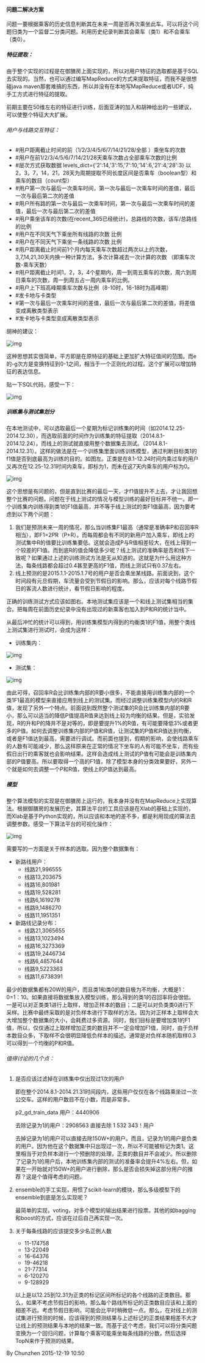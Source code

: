 #### 问题二解决方案
问题一要根据乘客的历史信息判断其在未来一周是否再次乘坐此车。可以将这个问题归类为一个监督二分类问题。利用历史纪录判断其会乘车（类1）和不会乘车（类0）。
##### 特征提取：
由于整个实现的过程是在御膳房上面实现的，所以对用户特征的选取都是基于SQL去实现的。当然，也可以通过编写MapReduce的方式来提取特征，而我不是很想碰java maven那套难搞的东西，所以并没有在本地写MapReduce或者UDF，纯手工方式进行特征的提取。

前期主要在50维左右的特征进行训练，后面亚涛的加入和胡神给出的一些建议，可以使整个特征大大扩展。
###### 用户与线路交互特征：
* #用户距离截止时间的前（1/2/3/4/5/6/7/14/21/28/全部 ）乘坐车的次数
* #用户在前1/2/3/4/5/6/7/14/21/28天乘车次数占全部乘车次数的比例
* #层次方式获取数据 levels_dict={'2':14,'3':15,'7':10,'14':6,'21':4,'28':3} 以2，3，7，14，21，28天为周期提取不同长度区间是否乘车（boolean型）和乘车的数目（count型）
* #用户第一次与最后一次乘车时间，第一次与最后一次乘车时间的差值，最后一次与最后第二次的差值
* #用户所有路的第一次与最后一次乘车时间，第一次与最后一次乘车时间的差值，最后一次与最后第二次的差值
* #用户乘坐该车的次数(在recent_365已经统计)，总路线的次数，该车/总路线的比例
* #用户在不同天气下乘坐所有线路的次数 比例
* #用户在不同天气下乘坐一条线路的次数 比例
* #用户距离截止时间前1个月内每天乘车次数超过两次以上的次数，3,7,14,21,30天内换一种计算方法，多次计算减去一次计算的次数 （即乘车次数-乘车天数）
* #用户距离截止时间1，2，3，4个星期内，周一到周五乘车的次数，周六到周日乘车的次数，周一到周五占一周内乘车的比例。
* #用户上下班高峰期乘车次数与比例（8-10时，16-18时为高峰期）
* #发卡地与卡类型
* #第一次与最后一次乘车时间的差值，最后一次与最后第二次的差值，将差值变成离散类型表示
* #发卡地与卡类型变成离散类型表示

胡神的建议：

![img](img/1.png)

这种思想其实很简单，平方即是在原特征的基础上更加扩大特征值间的范围。而e的-g次方是变换特征到0-1之间，相当于一个正则化的过程。这个扩展可以增加特征的表达信息。

贴一下SQL代码，感受一下：

![img](img/2.png)

##### 训练集与测试集划分
在本地测试中，可以选取最后一个星期为标记训练集的时间（如2014.12.25-2014.12.30），而选取前面的时间作为训练集的特征提取（2014.8.1-2014.12.24）。而线上的测试就直接用整个数据集去测试。（2014.8.1-2014.12.31）。这样的做法是在一个训练集里面训练训练模型，通过判断目标类1的f1值是否到底最高为训练的目的。如图左。正类是在8.1-12.24时间内乘过车的用户又再次在12.25-12.31时间内乘车，即标为1，而未在这7天内乘车的用户标为0。

![img](img/3.png)

这个思想是有问题的，但是直到比赛的最后一天，才f1值提升不上去，才让我回想整个比赛的问题。问题在于线上测试的情况与模型训练的最好目标并不统一。即一个训练集内训练得到类1的F1值最高，并不等于线上测试的类F1值最高，因为要考虑到以下两个问题：
1. 我们是预测未来一周的情况，那么当训练集F1最高（通常是准确率P和召回率R相当），即F1=2*P*R（P+R）。而每周都会有不同的新用户加入乘车，即线上的测试集中R的值要比训练集要低。这就会造成P与R值相差较大，在线上得到一个较差的F1值。而到底R的值会降低多少呢？线上测试的准确率是否和线下一致呢？如果通过上述的训练测试方法是无从知道的。这就是为什么用这种方法，每条线路都会超过0.4甚至更高的F1值，而线上测试只有0.37左右。
2. 线上预测的是2015.1.1-2015.1.7号的用户是否会乘坐某线路。前面说到，这个时间段有元旦假期，车流量会受到节假日的影响。那么，应该对每个线路节假日的客流人数进行统计，看节假日影响的程度。

正确的训练测试方式应该如图右。本地测试集应该是一个和线上测试集相当的集合。把每周在前面历史纪录中没有出现过的新乘客也加入到P和R的统计当中。

从最后冲忙的统计可以得到，用训练集模型内得到的均衡类1的F1值，用整个类线上测试集进行测试时，会成为这样：
* 训练集内：

![img](img/4.png)

* 测试集：

![img](img/5.png)

由此可得，召回率R会比训练集内部的R要小很多，不能直接用训练集内部的一个类1F1最高的模型来直接应用到线上的测试集。而经过调整训练集模型内的R和R值，发现了另外一个特点。前面说到既然整个测试集的R会比训练集内部的R要小，那么可以适当的降低P值提高R值来达到线上较为均衡的结果。但是，实验发现，R的升和P的降并不是对等的，即是要提升1%的R值，有可能要降低3%或者更多的P值。如何去调整训练集内部的P值和R值，让测试集的P值和R值达到均衡，或者是F1值达到最高，需要进行调试。而前面也提到，假期的影响，会使线路乘车的人数有可能减少，那么这样原来在正常的情况下坐车的人有可能不坐车，而有些假日出行的乘客就也会影响结果。这样会造成线上测试的P值有可能会是训练集内部的P值要高。所以要取得一个高的F1值，除了模型本身的分类效果要好，另外一个就是如何去调整一个P和R值，使线上的P值达到最高。

##### 模型
整个算法模型的实现是在御膳房上运行的，我本身并没有在MapReduce上实现算法。根据御膳房的发展历史，其算法平台的工具应该是在Xlab的基础上实现的，而Xlab是基于Python实现的，所以应该和本地的差不多，都是利用现成的算法去调整参数。感受一下算法平台的可视化操作：

![img](img/6.png)

需要写的一方面是关于样本的选取。因为整个数据集有：
* 新路线用户：
  * 线路21,996555
  * 线路13,203675
  * 线路16,801981
  * 线路19,528281
  * 线路6,1619278
  * 线路9,1486270
  * 线路11,1951351
* 新路线记录分布：
	* 线路21,3065655
    * 线路13,1023494
    * 线路16,3273369
    * 线路19,2446734
    * 线路6,4857644
    * 线路9,5223363
    * 线路11,6738391

最少的数据集都有20W的用户，而且类1和类0的数目极为不均衡，大概是1：0=1：10。如果直接将数据集放入模型训练，那么得到的类1的召回率将会很低。一是可以对正类类1进行上取样，增加正样本的数目；二是可以对负类类0进行下采样。比赛中最终采取的是对负样本进行下取样的方法。因为对正样本上取样会大大增加整个数据集的大小，会耗费过多资源。同时，我们目标是要增加类1的F1值，所以，仅仅通过上取样增加正类的数目并不一定会增加F1值，同时，由于负样本数目众多，下取样不会很明显降低负样本的描述。通常是对负样本随机取样0.3可以得到一个均衡的P和R值。

###### 值得讨论的几个点：
1. 是否应该过滤掉在训练集中仅出现过1次的用户

	即在整个2014.8.1-2014.21.31时间段内，这些用户仅仅在各个线路乘坐过一次公交车。这样的用户数目不在小数，而是非常多。
	
    p2_gd_train_data 用户：4440906

	去除记录为1的用户：2908563  直接去除 1 532 343！用户

	去掉记录为1的用户可以直接去除150W+的用户。而且，记录为1的用户是负类的用户。因为他在这个数据集中只出现过一次，所以不可能被标记为类1。这里相当于对负样本进行一个预删除的处理，正类的数目并不会减少。所以删除了记录为1的用户后，本地训练集内部的测试的准备率会提升4%左右。但，如果在一开始就对150W+的用户进行删除，那么是否会损失掉这部分用户的推荐？这是个值得考虑的问题。
2. ensemble的手工实现，用惯了scikit-learn的模块，那么多级模型下的ensemble到底是怎么实现呢？

	最简单的实现，voting，对多个模型的输出结果进行投票。其他的如bagging和boost的方式，应该在过后自己再实现一次。

3. 关于每条线路的应该提交多少名正例人数
    * 11-174758
    * 13-22049
    * 16-64376
    * 19-46218
    * 21-77314
    * 6-120270
    * 9-128929
    
	以上是以12.25到12.31为正类的标记区间所标记的各个线路的正类数目。那么，如果不考虑节假日的影响，那么每个路线所标记的正类数目应该和上面的相差不远。考虑节假日影响，可能会比平时稍微低一点。那么，在对线上的测试集进行预测的时候，应该得到的预测结果与上述标记的正类结果相差不大才让线上的预测结果与本地的结果一致。而基于这个考虑，我们可以将分类问题变换为一个回归问题，计算每个乘客可能乘坐每条线路的分数，然后选择TopN来作于预测的结果。

By Chunzhen 2015-12-19 10:50




